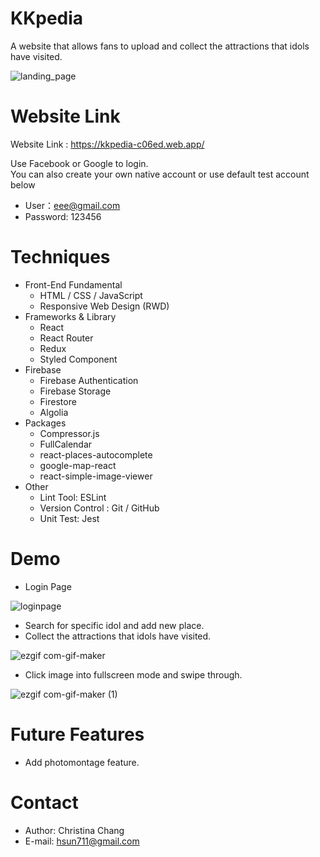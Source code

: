 # KKpedia
A website that allows fans to upload and collect the attractions that idols have visited.

![landing_page](https://user-images.githubusercontent.com/77537057/143887179-9dda2e13-81dd-413a-9a0c-640555dd9fd3.png)

# Website Link
Website Link : https://kkpedia-c06ed.web.app/

Use Facebook or Google to login.  
You can also create your own native account or use default test account below
- User：eee@gmail.com
- Password: 123456

# Techniques
- Front-End Fundamental
  - HTML / CSS / JavaScript
  - Responsive Web Design (RWD)
- Frameworks & Library
  - React
  - React Router
  - Redux
  - Styled Component
- Firebase
  - Firebase Authentication
  - Firebase Storage
  - Firestore
  - Algolia
- Packages
  - Compressor.js
  - FullCalendar
  - react-places-autocomplete
  - google-map-react
  - react-simple-image-viewer
- Other
  - Lint Tool: ESLint
  - Version Control : Git / GitHub
  - Unit Test: Jest

# Demo
- Login Page

![loginpage](https://user-images.githubusercontent.com/77537057/144011201-e71b8967-113d-4cf5-8642-5fc2dce83379.png)

- Search for specific idol and add new place.
- Collect the attractions that idols have visited.

![ezgif com-gif-maker](https://user-images.githubusercontent.com/77537057/144053756-606f866a-92c3-4d03-8323-5863f1600d3c.gif)

- Click image into fullscreen mode and swipe through.

![ezgif com-gif-maker (1)](https://user-images.githubusercontent.com/77537057/144054543-c8ddbad5-1d3e-443a-8f71-561ea54763c4.gif)


# Future Features
- Add photomontage feature.

# Contact
- Author: Christina Chang
- E-mail: hsun711@gmail.com
